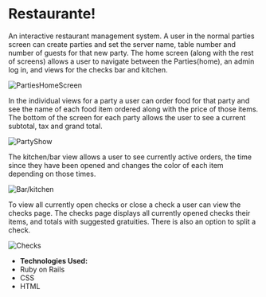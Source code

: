 <h1>Restaurante!</h1>

An interactive restaurant management system. A user in the normal parties screen can create parties and set the server name, table number and number of guests for that new party. The home screen (along with the rest of screens) allows a user to navigate between the Parties(home), an admin log in, and views for the checks bar and kitchen.

![PartiesHomeScreen](http://i.imgur.com/7H86Bjl.png "Home Screen") 

In the individual views for a party a user can order food for that party and see the name of each food item ordered along with the price of those items. The bottom of the screen for each party allows the user to see a current subtotal, tax and grand total.

![PartyShow](http://i.imgur.com/1e3HKbM.png "Alt text/hover test") 


The kitchen/bar view allows a user to see currently active orders, the time since they have been opened and changes the color of each item depending on those times. 

![Bar/kitchen](http://i.imgur.com/dYlGqmY.png "Alt text/hover test") 

To view all currently open checks or close a check a user can view the checks page. The checks page displays all currently opened checks their items, and totals with suggested gratuities. There is also an option to split a check. 

![Checks](http://i.imgur.com/iAYD1yf.png "Alt text/hover test")

<ul><li><strong>Technologies Used:</strong></li><li>Ruby on Rails</li><li>CSS</li><li>HTML</li></ul>
